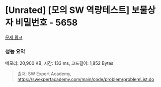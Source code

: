 # [Unrated] [모의 SW 역량테스트] 보물상자 비밀번호 - 5658 

[문제 링크](https://swexpertacademy.com/main/code/problem/problemDetail.do?contestProbId=AWXRUN9KfZ8DFAUo) 

### 성능 요약

메모리: 20,900 KB, 시간: 133 ms, 코드길이: 1,852 Bytes



> 출처: SW Expert Academy, https://swexpertacademy.com/main/code/problem/problemList.do